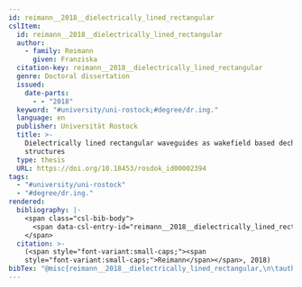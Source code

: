 ```yaml
---
id: reimann__2018__dielectrically_lined_rectangular
cslItem:
  id: reimann__2018__dielectrically_lined_rectangular
  author:
    - family: Reimann
      given: Franziska
  citation-key: reimann__2018__dielectrically_lined_rectangular
  genre: Doctoral dissertation
  issued:
    date-parts:
      - - "2018"
  keyword: "#university/uni-rostock;#degree/dr.ing."
  language: en
  publisher: Universität Rostock
  title: >-
    Dielectrically lined rectangular waveguides as wakefield based dechirper
    structures
  type: thesis
  URL: https://doi.org/10.18453/rosdok_id00002394
tags:
  - "#university/uni-rostock"
  - "#degree/dr.ing."
rendered:
  bibliography: |-
    <span class="csl-bib-body">
      <span data-csl-entry-id="reimann__2018__dielectrically_lined_rectangular" class="csl-entry"><span class='author-bib'>Reimann</span>. <span class='date-bib'>(2018)</span>. <span class='title'><i><b><span style="font-style:normal;">Dielectrically lined rectangular waveguides as wakefield based dechirper structures</span></b></i></span> [Doctoral dissertation, Universität Rostock]. <span class='URL'><a href='https://doi.org/10.18453/rosdok_id00002394'>LINK</a></span></span>
    </span>
  citation: >-
    (<span style="font-variant:small-caps;"><span
    style="font-variant:small-caps;">Reimann</span></span>, 2018)
bibTex: "@misc{reimann__2018__dielectrically_lined_rectangular,\n\tauthor = {Reimann, Franziska},\n\tyear = {2018},\n\tschool = {Universit{\\\" a}t Rostock},\n\ttitle = {Dielectrically lined rectangular waveguides as wakefield based dechirper structures},\n\ttype = {Doctoral dissertation},\n\turl = {https://doi.org/10.18453/rosdok_id00002394},\n}\n\n"
---
```

